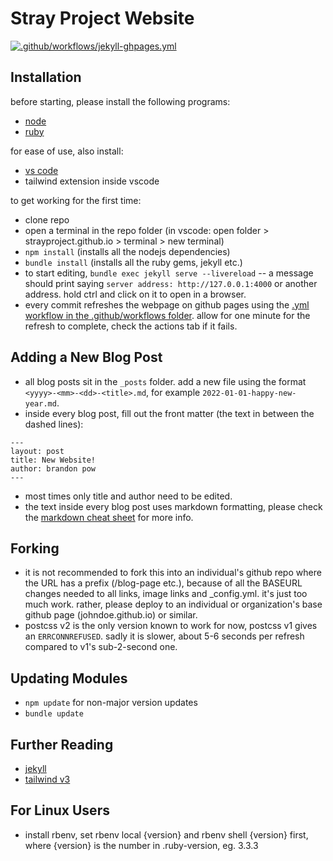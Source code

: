 # Stray Project Website
[![.github/workflows/jekyll-ghpages.yml](https://github.com/strayproject/strayproject.github.io/actions/workflows/pages.yml/badge.svg?branch=main)](https://github.com/strayproject/strayproject.github.io/actions/workflows/pages.yml)

## Installation
before starting, please install the following programs:
- [node](https://nodejs.org)
- [ruby](https://www.ruby-lang.org)

for ease of use, also install:
- [vs code](https://code.visualstudio.com/)
- tailwind extension inside vscode

to get working for the first time:
- clone repo
- open a terminal in the repo folder (in vscode: open folder > strayproject.github.io > terminal > new terminal)
- `npm install` (installs all the nodejs dependencies)
- `bundle install` (installs all the ruby gems, jekyll etc.)
- to start editing, `bundle exec jekyll serve --livereload`
-- a message should print saying `server address: http://127.0.0.1:4000` or another address. hold ctrl and click on it to open in a browser.
- every commit refreshes the webpage on github pages using the [.yml workflow in the .github/workflows folder](.github/workflows/pages.yml). allow for one minute for the refresh to complete, check the actions tab if it fails.

## Adding a New Blog Post
- all blog posts sit in the `_posts` folder. add a new file using the format `<yyyy>-<mm>-<dd>-<title>.md`, for example `2022-01-01-happy-new-year.md`.
- inside every blog post, fill out the front matter (the text in between the dashed lines):
```
---
layout: post
title: New Website!
author: brandon pow
---
```
- most times only title and author need to be edited.
- the text inside every blog post uses markdown formatting, please check the [markdown cheat sheet](https://www.markdownguide.org/cheat-sheet/) for more info.

## Forking
- it is not recommended to fork this into an individual's github repo where the URL has a prefix (/blog-page etc.), because of all the BASEURL changes needed to all links, image links and _config.yml. it's just too much work. rather, please deploy to an individual or organization's base github page (johndoe.github.io) or similar.
- postcss v2 is the only version known to work for now, postcss v1 gives an `ERRCONNREFUSED`. sadly it is slower, about 5-6 seconds per refresh compared to v1's sub-2-second one.

## Updating Modules
- `npm update` for non-major version updates
- `bundle update`

## Further Reading
- [jekyll](https://jekyllrb.com/)
- [tailwind v3](https://tailwindcss.com/)

## For Linux Users
- install rbenv, set rbenv local {version} and rbenv shell {version} first, where {version} is the number in .ruby-version, eg. 3.3.3
